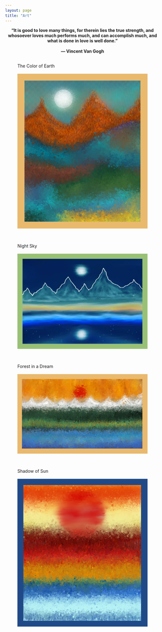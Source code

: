 ```yaml
---
layout: page
title: "Art"
---
```


<center><strong>“It is good to love many things, for therein lies the true strength, and whosoever loves much performs much, and can accomplish much, and what is done in love is well done.”
	<br>
	<br>
― Vincent Van Gogh</strong></center>

<br>

<figure>
	<figcaption>The Color of Earth</figcaption>
	<br>
	<img class="fimage img-blog" src="/art/1.png" alt="">
</figure>

<br>

<figure>
	<figcaption>Night Sky</figcaption>
	<br>
	<img class="fimage img-blog" src="/art/2.png" alt="">
</figure>

<br>

<figure>
	<figcaption>Forest in a Dream</figcaption>
	<br>
	<img class="fimage img-blog" src="/art/3.png" alt="">
</figure>

<br>

<figure>
	<figcaption>Shadow of Sun</figcaption>
	<br>
	<img class="fimage img-blog" src="/art/5.png" alt="">
</figure>
